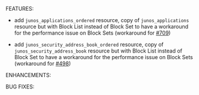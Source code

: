 <!-- markdownlint-disable-file MD013 MD041 -->
FEATURES:

* add `junos_applications_ordered` resource, copy of `junos_applications` resource but with Block List instead of Block Set to have a workaround for the performance issue on Block Sets (workaround for [#709](https://github.com/jeremmfr/terraform-provider-junos/issues/709))

* add `junos_security_address_book_ordered` resource, copy of `junos_security_address_book` resource but with Block List instead of Block Set to have a workaround for the performance issue on Block Sets (workaround for [#498](https://github.com/jeremmfr/terraform-provider-junos/issues/498))

ENHANCEMENTS:

BUG FIXES:
